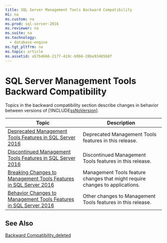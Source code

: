 ```yaml
---
title: SQL Server Management Tools Backward Compatibility
H1: na
ms.custom: na
ms.prod: sql-server-2016
ms.reviewer: na
ms.suite: na
ms.technology: 
  - database-engine
ms.tgt_pltfrm: na
ms.topic: article
ms.assetid: a57b4666-2177-419c-b9b6-28be93485b0f
---
```

# SQL Server Management Tools Backward Compatibility
  Topics in the backward compatibility section describe changes in behavior between versions of [!INCLUDE[ssNoVersion](../../Topics/TopicNameContainA/includes/ssNoVersion_md.md)].  
  
|**Topic**|**Description**|  
|---------------|---------------------|  
|[Deprecated Management Tools Features in SQL Server 2016](../../Topics/TopicNameNotContainA/Deprecated-Management-Tools-Features-in-SQL-Server-2016.md)|Deprecated Management Tools features in this release.|  
|[Discontinued Management Tools Features in SQL Server 2016](../../Topics/TopicNameNotContainA/Discontinued-Management-Tools-Features-in-SQL-Server-2016.md)|Discontinued Management Tools features in this release.|  
|[Breaking Changes to Management Tools Features in SQL Server 2016](../../Topics/TopicNameNotContainA/Breaking-Changes-to-Management-Tools-Features-in-SQL-Server-2016.md)|Management Tools feature changes that might require changes to applications.|  
|[Behavior Changes to Management Tools Features in SQL Server 2016](../../Topics/TopicNameNotContainA/Behavior-Changes-to-Management-Tools-Features-in-SQL-Server-2016.md)|Other changes to Management Tools features in this release.|  
  
## See Also  
 [Backward Compatibility_deleted](../Topic/Backward%20Compatibility_deleted.md)  
  
  